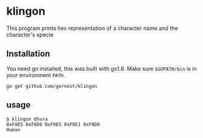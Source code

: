 # klingon

This program prints hex representation of a character name and the character's
specie



## Installation

You need go installed, this was built with go1.8. Make sure `$GOPATH/bin` is in
your environment `PATH`.

```
go get github.com/gernest/klingon
```


## usage

```
$ klingon Uhura
0xF8E5 0xF8D6 0xF8E5 0xF8E1 0xF8D0
Human
```
